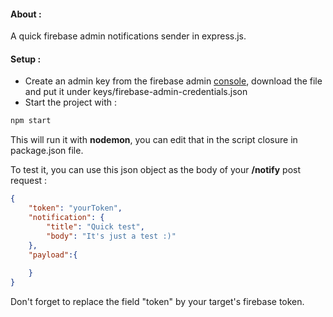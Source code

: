 #### About : 
A quick firebase admin notifications sender in express.js.
#### Setup : 
- Create an admin key from the firebase admin [console](https://console.firebase.google.com), download the file and put it under keys/firebase-admin-credentials.json
- Start the project with : 
```bash
npm start 
```
This will run it with **nodemon**, you can edit that in the script closure in package.json file.

To test it, you can use this json object as the body of your **/notify** post request :

```json
{
    "token": "yourToken",
    "notification": {
        "title": "Quick test",
        "body": "It's just a test :)"
    },
    "payload":{
        
    }
}
```

Don't forget to replace the field "token" by your target's firebase token.